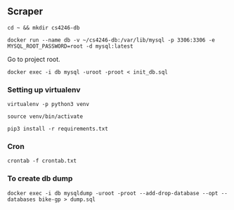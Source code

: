 ## Scraper

`cd ~ && mkdir cs4246-db`

`docker run --name db -v ~/cs4246-db:/var/lib/mysql -p 3306:3306 -e MYSQL_ROOT_PASSWORD=root -d mysql:latest`

Go to project root.

`docker exec -i db mysql -uroot -proot < init_db.sql`

### Setting up virtualenv

`virtualenv -p python3 venv`

`source venv/bin/activate`

`pip3 install -r requirements.txt`

### Cron

`crontab -f crontab.txt`

### To create db dump

`docker exec -i db mysqldump -uroot -proot --add-drop-database --opt --databases bike-gp > dump.sql`
